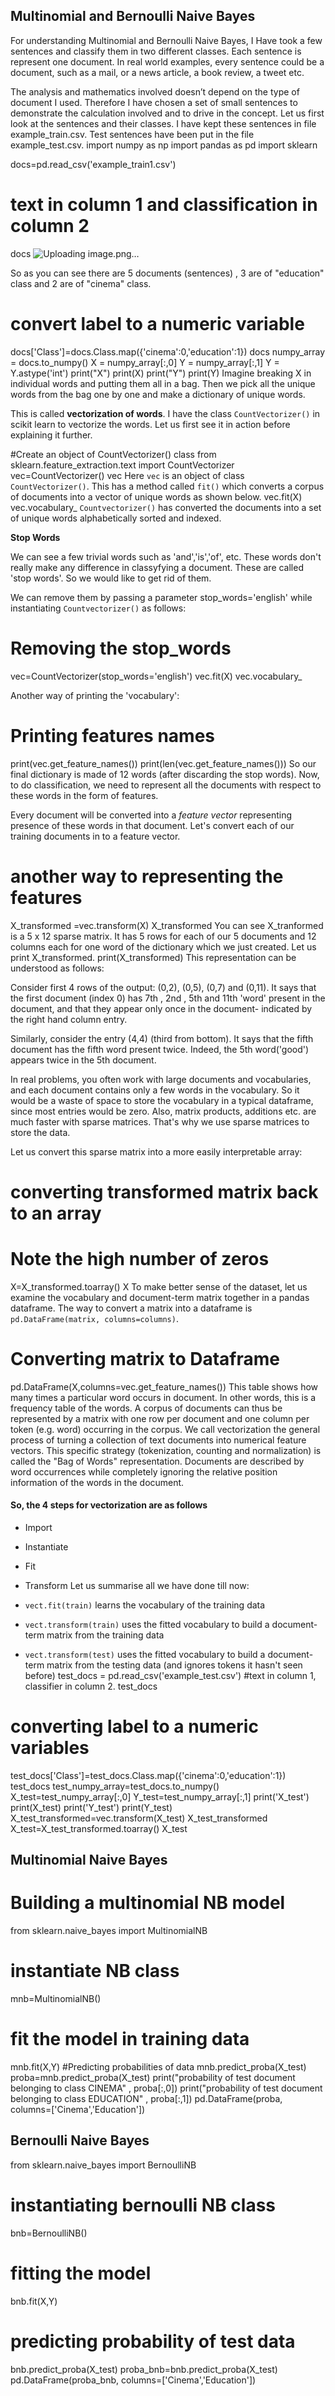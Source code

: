 ## Multinomial and Bernoulli Naive Bayes
For understanding Multinomial and Bernoulli Naive Bayes, I Have took a few sentences and classify them in two different classes. Each sentence is  represent one document. In real world examples, every sentence could be a document, such as a mail, or a news article, a book review, a tweet etc. 

The analysis and mathematics involved doesn’t depend on the type of document I used. Therefore I have chosen a set of small sentences to demonstrate the calculation involved and to drive in the concept.
Let us first look at the sentences and their classes. I have kept these sentences in file example_train.csv. Test sentences have been put in the file example_test.csv.
import numpy as np
import pandas as pd
import sklearn 

docs=pd.read_csv('example_train1.csv')
# text in column 1 and classification in column 2
docs
![Uploading image.png…]()

So as you can see there are 5 documents (sentences) , 3 are of "education" class and 2 are of "cinema" class.
# convert label to a numeric variable 
docs['Class']=docs.Class.map({'cinema':0,'education':1})
docs
numpy_array = docs.to_numpy()
X = numpy_array[:,0]
Y = numpy_array[:,1]
Y = Y.astype('int')
print("X")
print(X)
print("Y")
print(Y)
Imagine breaking X in individual words and putting them all in a bag. Then we pick all the unique words from the bag one by one and make a dictionary of unique words. 

This is called **vectorization of words**. I have the class ```CountVectorizer()``` in scikit learn to vectorize the words. Let us first see it in action before explaining it further.

#Create an object of CountVectorizer() class
from sklearn.feature_extraction.text import  CountVectorizer
vec=CountVectorizer()
vec
Here ```vec``` is an object of class ```CountVectorizer()```. This has a method called  ```fit()``` which converts a corpus of documents into a vector of unique words as shown below.
vec.fit(X)
vec.vocabulary_
```Countvectorizer()``` has converted the documents into a set of unique words alphabetically sorted and indexed.


**Stop Words**

We can see a few trivial words such as  'and','is','of', etc. These words don't really make any difference in classyfying a document. These are called 'stop words'. So we would like to get rid of them. 

We can remove them by passing a parameter stop_words='english' while instantiating ```Countvectorizer()``` as follows: 
# Removing the stop_words 
vec=CountVectorizer(stop_words='english')
vec.fit(X)
vec.vocabulary_

Another way of printing the 'vocabulary':
# Printing features names 
print(vec.get_feature_names())
print(len(vec.get_feature_names()))
So our final dictionary is made of 12 words (after discarding the stop words). Now, to do classification, we need to represent all the documents with respect to these words in the form of features. 

Every document will be converted into a *feature vector* representing presence of these words in that document. Let's convert each of our training documents in to a feature vector.
# another way to representing the features
X_transformed =vec.transform(X)
X_transformed
You can see X_tranformed is a 5 x 12 sparse matrix. It has 5 rows for each of our 5 documents and 12 columns each 
for one word of the dictionary which we just created. Let us print X_transformed.
print(X_transformed)
This representation can be understood as follows:

Consider first 4 rows of the output: (0,2), (0,5), (0,7) and (0,11). It says that the first document (index 0) has 
7th , 2nd , 5th and 11th 'word' present in the document, and that they appear only
once in the document- indicated by the right hand column entry. 

Similarly, consider the entry (4,4) (third from bottom). It says that the fifth document has the fifth word present twice. Indeed, the 5th word('good') appears twice in the 5th document. 

In real problems, you often work with large documents and vocabularies, and each document contains only a few words in the vocabulary. So it would be a waste of space to store the vocabulary in a typical dataframe, since most entries would be zero. Also, matrix products, additions etc. are much faster with sparse matrices. That's why we use sparse matrices to store the data.


Let us convert this sparse matrix into a more easily interpretable array:
# converting transformed matrix back to an array 
# Note the high number of zeros 
X=X_transformed.toarray()
X
 To make better sense of the dataset, let us examine the vocabulary and document-term matrix together in a pandas dataframe. The way to convert a matrix into a dataframe is ```pd.DataFrame(matrix, columns=columns)```.

# Converting matrix to Dataframe 
pd.DataFrame(X,columns=vec.get_feature_names())
This table shows how many times a particular word occurs in document. In other words, this is a frequency table of the words.
A corpus of documents can thus be represented by a matrix with one row per document and one column per
token (e.g. word) occurring in the corpus.
We call vectorization the general process of turning a collection of text documents into numerical feature vectors. This specific strategy (tokenization, counting and normalization) is called the "Bag of Words" representation. Documents are described by word occurrences while completely ignoring the relative position information of the words in the document.
#### So, the 4 steps for vectorization are as follows

- Import
- Instantiate
- Fit 
- Transform
Let us summarise all we have done till now:

- ```vect.fit(train)``` learns the vocabulary of the training data
- ```vect.transform(train)``` uses the fitted vocabulary to build a document-term matrix from the training data
- ```vect.transform(test)``` uses the fitted vocabulary to build a document-term matrix from the testing data (and ignores tokens it hasn't seen before)
test_docs = pd.read_csv('example_test.csv') 
#text in column 1, classifier in column 2.
test_docs
# converting label to a numeric variables 
test_docs['Class']=test_docs.Class.map({'cinema':0,'education':1})
test_docs
test_numpy_array=test_docs.to_numpy()
X_test=test_numpy_array[:,0]
Y_test=test_numpy_array[:,1]
print('X_test')
print(X_test)
print('Y_test')
print(Y_test)
X_test_transformed=vec.transform(X_test)
X_test_transformed
X_test=X_test_transformed.toarray()
X_test
## Multinomial Naive Bayes
# Building a multinomial NB model
from sklearn.naive_bayes import MultinomialNB
# instantiate NB class
mnb=MultinomialNB()
# fit the model in training data
mnb.fit(X,Y)
#Predicting probabilities of data
mnb.predict_proba(X_test)
proba=mnb.predict_proba(X_test)
print("probability of test document belonging to class CINEMA" , proba[:,0])
print("probability of test document belonging to class EDUCATION" , proba[:,1])
pd.DataFrame(proba, columns=['Cinema','Education'])
## Bernoulli Naive Bayes
from sklearn.naive_bayes import BernoulliNB

# instantiating bernoulli NB class
bnb=BernoulliNB()

# fitting the model
bnb.fit(X,Y)

# predicting probability of test data
bnb.predict_proba(X_test)
proba_bnb=bnb.predict_proba(X_test)
pd.DataFrame(proba_bnb, columns=['Cinema','Education'])






